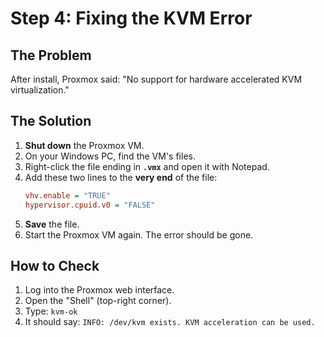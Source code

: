 # Step 4: Fixing the KVM Error

## The Problem
After install, Proxmox said: "No support for hardware accelerated KVM virtualization."

## The Solution
1.  **Shut down** the Proxmox VM.
2.  On your Windows PC, find the VM's files.
3.  Right-click the file ending in **`.vmx`** and open it with Notepad.
4.  Add these two lines to the **very end** of the file:
    ```ini
    vhv.enable = "TRUE"
    hypervisor.cpuid.v0 = "FALSE"
    ```
5.  **Save** the file.
6.  Start the Proxmox VM again. The error should be gone.

## How to Check
1.  Log into the Proxmox web interface.
2.  Open the "Shell" (top-right corner).
3.  Type: `kvm-ok`
4.  It should say: `INFO: /dev/kvm exists. KVM acceleration can be used.`
